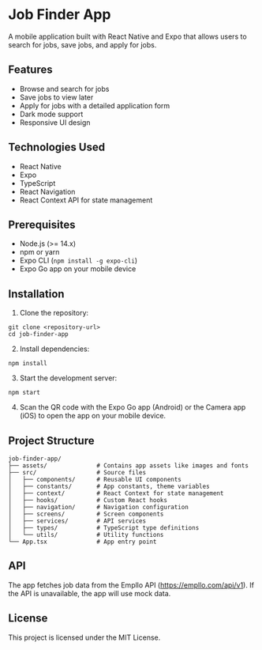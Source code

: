 # Job Finder App

A mobile application built with React Native and Expo that allows users to search for jobs, save jobs, and apply for jobs.

## Features

- Browse and search for jobs
- Save jobs to view later
- Apply for jobs with a detailed application form
- Dark mode support
- Responsive UI design

## Technologies Used

- React Native
- Expo
- TypeScript
- React Navigation
- React Context API for state management

## Prerequisites

- Node.js (>= 14.x)
- npm or yarn
- Expo CLI (`npm install -g expo-cli`)
- Expo Go app on your mobile device

## Installation

1. Clone the repository:
```
git clone <repository-url>
cd job-finder-app
```

2. Install dependencies:
```
npm install
```

3. Start the development server:
```
npm start
```

4. Scan the QR code with the Expo Go app (Android) or the Camera app (iOS) to open the app on your mobile device.

## Project Structure

```
job-finder-app/
├── assets/              # Contains app assets like images and fonts
├── src/                 # Source files
│   ├── components/      # Reusable UI components
│   ├── constants/       # App constants, theme variables
│   ├── context/         # React Context for state management
│   ├── hooks/           # Custom React hooks
│   ├── navigation/      # Navigation configuration
│   ├── screens/         # Screen components
│   ├── services/        # API services
│   ├── types/           # TypeScript type definitions
│   └── utils/           # Utility functions
└── App.tsx              # App entry point
```

## API

The app fetches job data from the Empllo API (https://empllo.com/api/v1). If the API is unavailable, the app will use mock data.

## License

This project is licensed under the MIT License. 